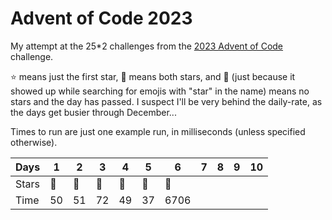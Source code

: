 # Advent of Code 2023

My attempt at the 25*2 challenges from the [2023 Advent of
Code](https://adventofcode.com/2023) challenge.

:star: means just the first star, :star2: means both stars, and :custard: (just
because it showed up while searching for emojis with "star" in the name) means
no stars and the day has passed. I suspect I'll be very behind the daily-rate,
as the days get busier through December...

Times to run are just one example run, in milliseconds (unless specified otherwise).

| Days | 1 | 2 | 3 | 4 | 5 | 6 | 7 | 8 | 9 | 10 |
|-|-|-|-|-|-|-|-|-|-|-|
| Stars | :star2: | :star2: | :star2: | :star2: | :star2: | :star2: |  |  |  |  |
| Time | 50 | 51 | 72 | 49 | 37 | 6706 |  |  |  |  |